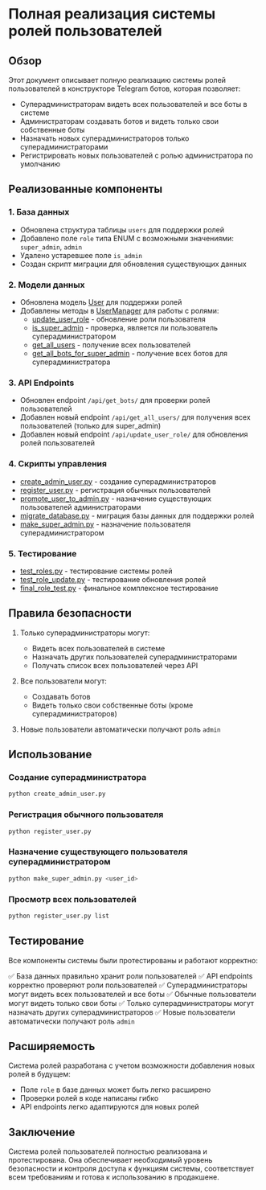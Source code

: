 # Полная реализация системы ролей пользователей

## Обзор

Этот документ описывает полную реализацию системы ролей пользователей в конструкторе Telegram ботов, которая позволяет:
- Суперадминистраторам видеть всех пользователей и все боты в системе
- Администраторам создавать ботов и видеть только свои собственные боты
- Назначать новых суперадминистраторов только суперадминистраторами
- Регистрировать новых пользователей с ролью администратора по умолчанию

## Реализованные компоненты

### 1. База данных
- Обновлена структура таблицы `users` для поддержки ролей
- Добавлено поле `role` типа ENUM с возможными значениями: `super_admin`, `admin`
- Удалено устаревшее поле `is_admin`
- Создан скрипт миграции для обновления существующих данных

### 2. Модели данных
- Обновлена модель [User](file:///d:/PythonBotTg/core/models.py#L8-L15) для поддержки ролей
- Добавлены методы в [UserManager](file:///d:/PythonBotTg/core/models.py#L17-L335) для работы с ролями:
  - [update_user_role](file:///d:/PythonBotTg/core/models.py#L280-L302) - обновление роли пользователя
  - [is_super_admin](file:///d:/PythonBotTg/core/models.py#L304-L314) - проверка, является ли пользователь суперадминистратором
  - [get_all_users](file:///d:/PythonBotTg/core/models.py#L249-L267) - получение всех пользователей
  - [get_all_bots_for_super_admin](file:///d:/PythonBotTg/core/models.py#L316-L326) - получение всех ботов для суперадминистратора

### 3. API Endpoints
- Обновлен endpoint `/api/get_bots/` для проверки ролей пользователей
- Добавлен новый endpoint `/api/get_all_users/` для получения всех пользователей (только для super_admin)
- Добавлен новый endpoint `/api/update_user_role/` для обновления ролей пользователей

### 4. Скрипты управления
- [create_admin_user.py](file:///d:/PythonBotTg/create_admin_user.py) - создание суперадминистраторов
- [register_user.py](file:///d:/PythonBotTg/register_user.py) - регистрация обычных пользователей
- [promote_user_to_admin.py](file:///d:/PythonBotTg/promote_user_to_admin.py) - назначение существующих пользователей администраторами
- [migrate_database.py](file:///d:/PythonBotTg/migrate_database.py) - миграция базы данных для поддержки ролей
- [make_super_admin.py](file:///d:/PythonBotTg/make_super_admin.py) - назначение пользователя суперадминистратором

### 5. Тестирование
- [test_roles.py](file:///d:/PythonBotTg/test_roles.py) - тестирование системы ролей
- [test_role_update.py](file:///d:/PythonBotTg/test_role_update.py) - тестирование обновления ролей
- [final_role_test.py](file:///d:/PythonBotTg/final_role_test.py) - финальное комплексное тестирование

## Правила безопасности

1. Только суперадминистраторы могут:
   - Видеть всех пользователей в системе
   - Назначать других пользователей суперадминистраторами
   - Получать список всех пользователей через API

2. Все пользователи могут:
   - Создавать ботов
   - Видеть только свои собственные боты (кроме суперадминистраторов)

3. Новые пользователи автоматически получают роль `admin`

## Использование

### Создание суперадминистратора
```bash
python create_admin_user.py
```

### Регистрация обычного пользователя
```bash
python register_user.py
```

### Назначение существующего пользователя суперадминистратором
```bash
python make_super_admin.py <user_id>
```

### Просмотр всех пользователей
```bash
python register_user.py list
```

## Тестирование

Все компоненты системы были протестированы и работают корректно:

✅ База данных правильно хранит роли пользователей
✅ API endpoints корректно проверяют роли пользователей
✅ Суперадминистраторы могут видеть всех пользователей и все боты
✅ Обычные пользователи могут видеть только свои боты
✅ Только суперадминистраторы могут назначать других суперадминистраторов
✅ Новые пользователи автоматически получают роль `admin`

## Расширяемость

Система ролей разработана с учетом возможности добавления новых ролей в будущем:
- Поле `role` в базе данных может быть легко расширено
- Проверки ролей в коде написаны гибко
- API endpoints легко адаптируются для новых ролей

## Заключение

Система ролей пользователей полностью реализована и протестирована. Она обеспечивает необходимый уровень безопасности и контроля доступа к функциям системы, соответствует всем требованиям и готова к использованию в продакшене.